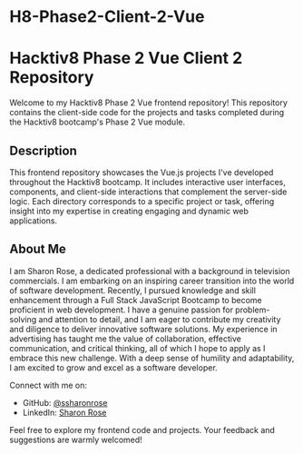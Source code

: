 # H8-Phase2-Client-2-Vue
# Hacktiv8 Phase 2 Vue Client 2 Repository

Welcome to my Hacktiv8 Phase 2 Vue frontend repository! This repository contains the client-side code for the projects and tasks completed during the Hacktiv8 bootcamp's Phase 2 Vue module.

## Description

This frontend repository showcases the Vue.js projects I've developed throughout the Hacktiv8 bootcamp. It includes interactive user interfaces, components, and client-side interactions that complement the server-side logic. Each directory corresponds to a specific project or task, offering insight into my expertise in creating engaging and dynamic web applications.

## About Me

I am Sharon Rose, a dedicated professional with a background in television commercials. I am embarking on an inspiring career transition into the world of software development. Recently, I pursued knowledge and skill enhancement through a Full Stack JavaScript Bootcamp to become proficient in web development. I have a genuine passion for problem-solving and attention to detail, and I am eager to contribute my creativity and diligence to deliver innovative software solutions. My experience in advertising has taught me the value of collaboration, effective communication, and critical thinking, all of which I hope to apply as I embrace this new challenge. With a deep sense of humility and adaptability, I am excited to grow and excel as a software developer.

Connect with me on:
- GitHub: [@ssharonrose](https://github.com/ssharonrose)
- LinkedIn: [Sharon Rose](http://www.linkedin.com/in/SharonnRose)

Feel free to explore my frontend code and projects. Your feedback and suggestions are warmly welcomed!
